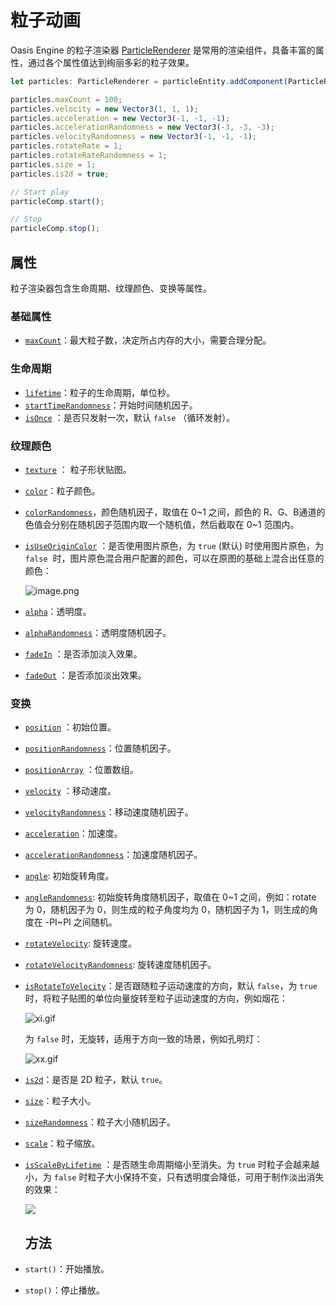 # 粒子动画

Oasis Engine 的粒子渲染器 [ParticleRenderer](${book.api}classes/core.particlerenderer.html) 是常用的渲染组件，具备丰富的属性，通过各个属性值达到绚丽多彩的粒子效果。

```typescript
let particles: ParticleRenderer = particleEntity.addComponent(ParticleRenderer);

particles.maxCount = 100;
particles.velocity = new Vector3(1, 1, 1);
particles.acceleration = new Vector3(-1, -1, -1);
particles.accelerationRandomness = new Vector3(-3, -3, -3);
particles.velocityRandomness = new Vector3(-1, -1, -1);
particles.rotateRate = 1;
particles.rotateRateRandomness = 1;
particles.size = 1;
particles.is2d = true;

// Start play
particleComp.start();

// Stop
particleComp.stop();
```

## 属性

粒子渲染器包含生命周期、纹理颜色、变换等属性。

### 基础属性 
- [`maxCount`](${book.api}classes/core.particlerenderer.html#maxcount)：最大粒子数，决定所占内存的大小，需要合理分配。

### 生命周期
- [`lifetime`](${book.api}classes/core.particlerenderer.html#lifetime)：粒子的生命周期，单位秒。
- [`startTimeRandomness`](${book.api}classes/core.particlerenderer.html#starttimerandomness)：开始时间随机因子。
- [`isOnce`](${book.api}classes/core.particlerenderer.html#isonce) ：是否只发射一次，默认 `false` （循环发射）。

### 纹理颜色
- [`texture`](${book.api}classes/core.particlerenderer.html#texture) ： 粒子形状贴图。
- [`color`](${book.api}classes/core.particlerenderer.html#color)：粒子颜色。
- [`colorRandomness`](${book.api})，颜色随机因子，取值在 0~1 之间，颜色的 R、G、B通道的色值会分别在随机因子范围内取一个随机值，然后截取在 0~1 范围内。
- [`isUseOriginColor`](${book.api}) ：是否使用图片原色，为 `true` (默认) 时使用图片原色，为 `false`  时，图片原色混合用户配置的颜色，可以在原图的基础上混合出任意的颜色：

  ![image.png](https://gw.alipayobjects.com/mdn/rms_d27172/afts/img/A*3Md4RKo0YjsAAAAAAAAAAAAAARQnAQ)

- [`alpha`](${book.api})：透明度。
- [`alphaRandomness`](${book.api})：透明度随机因子。
- [`fadeIn`](${book.api}) ：是否添加淡入效果。
- [`fadeOut`](${book.api}) ：是否添加淡出效果。

### 变换
- [`position`](${book.api}classes/core.particlerenderer.html#position) ：初始位置。
- [`positionRandomness`](${book.api}classes/core.particlerenderer.html#positionrandomness)：位置随机因子。
- [`positionArray`](${book.api}classes/core.particlerenderer.html#positionarray) ：位置数组。
- [`velocity`](${book.api}classes/core.particlerenderer.html#velocity) ：移动速度。
- [`velocityRandomness`](${book.api}classes/core.particlerenderer.html#velocityrandomness)：移动速度随机因子。
- [`acceleration`](${book.api}classes/core.particlerenderer.html#acceleration)：加速度。
- [`accelerationRandomness`](${book.api}core.particlerenderer.html#accelerationrandomness)：加速度随机因子。
- [`angle`](${book.api}classes/core.particlerenderer.html#angle): 初始旋转角度。
- [`angleRandomness`](${book.api}classes/core.particlerenderer.html#anglerandomness): 初始旋转角度随机因子，取值在 0~1 之间，例如：rotate 为 0，随机因子为 0，则生成的粒子角度均为 0，随机因子为 1，则生成的角度在 -PI~PI 之间随机。
- [`rotateVelocity`](${book.api}classes/core.particlerenderer.html#rotatevelocity): 旋转速度。
- [`rotateVelocityRandomness`](${book.api}classes/core.particlerenderer.html#rotatevelocityrandomness): 旋转速度随机因子。
- [`isRotateToVelocity`](${book.api}classes/core.particlerenderer.html#isrotatetovelocity)：是否跟随粒子运动速度的方向，默认 `false`，为 `true`  时，将粒子贴图的单位向量旋转至粒子运动速度的方向，例如烟花：

  ![xi.gif](https://gw.alipayobjects.com/mdn/rms_d27172/afts/img/A*elfKT7N16T0AAAAAAAAAAAAAARQnAQ)

  为 `false` 时，无旋转，适用于方向一致的场景，例如孔明灯：

  ![xx.gif](https://gw.alipayobjects.com/mdn/rms_d27172/afts/img/A*F5CqSrNuhUoAAAAAAAAAAAAAARQnAQ)

- [`is2d`](${book.api}classes/core.particlerenderer.html#is2d)：是否是 2D 粒子，默认 `true`。
- [`size`](${book.api}classes/core.particlerenderer.html#size)：粒子大小。
- [`sizeRandomness`](${book.api}classes/core.particlerenderer.html#sizerandomness)：粒子大小随机因子。
- [`scale`](${book.api}classes/core.particlerenderer.html#scale)：粒子缩放。
- [`isScaleByLifetime`](${book.api}classes/core.particlerenderer.html#isscalebylifetime) ：是否随生命周期缩小至消失。为 `true` 时粒子会越来越小，为 `false` 时粒子大小保持不变，只有透明度会降低，可用于制作淡出消失的效果：

  ![](https://gw.alipayobjects.com/mdn/rms_d27172/afts/img/A*BztcTq-Vp3AAAAAAAAAAAAAAARQnAQ)

  ## 方法
- `start()`：开始播放。
- `stop()`：停止播放。
